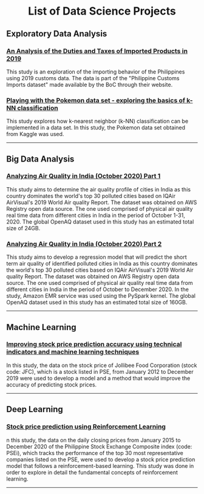 # <center>List of Data Science Projects</center>

## Exploratory Data Analysis

### [An Analysis of the Duties and Taxes of Imported Products in 2019](https://euced.github.io/eda_customs/customs_study.html)
This study is an exploration of the importing behavior of the Philippines using 2019 customs data. The data is part of the "Philippine Customs Imports dataset" made available by the BoC through their website.

### [Playing with the Pokemon data set - exploring the basics of k-NN classification](https://euced.github.io/ml_pokemon/ml_pokemon.html)
This study explores how k-nearest neighbor (k-NN) classification can be implemented in a data set. In this study, the Pokemon data set obtained from Kaggle was used.

---

## Big Data Analysis

### [Analyzing Air Quality in India (October 2020) Part 1](https://euced.github.io/aws_bigdata_IndaiAirQuality1/IndianAirQuality1.html)

This study aims to determine the air quality profile of cities in India as this country dominates the world's top 30 polluted cities based on IQAir AirVisual's 2019 World Air quality Report. The dataset was obtained on AWS Registry open data source. The one used comprised of physical air quality real time data from different cities in India in the period of October 1-31, 2020. The global OpenAQ dataset used in this study has an estimated total size of 24GB.

### [Analyzing Air Quality in India (October 2020) Part 2](https://euced.github.io/aws_bigdata_IndianAirQuality2/IndianAirQuality2.html)

This study aims to develop a regression model that will predict the short term air quality of identified polluted cities in India as this country dominates the world's top 30 polluted cities based on IQAir AirVisual's 2019 World Air quality Report. The dataset was obtained on AWS Registry open data source. The one used comprised of physical air quality real time data from different cities in India in the period of October to December 2020. In the study, Amazon EMR service was used using the PySpark kernel. The global OpenAQ dataset used in this study has an estimated total size of 160GB.


---

## Machine Learning

### [Improving stock price prediction accuracy using technical indicators and machine learning techniques](https://euced.github.io/ml_StockPricePred/ML_StockPred.html)
In this study, the data on the stock price of Jollibee Food Corporation (stock code: JFC), which is a stock listed in PSE, from January 2012 to December 2019 were used to develop a model and a method that would improve the accuracy of predicting stock prices.

---

## Deep Learning

### [Stock price prediction using Reinforcement Learning](https://euced.github.io/dl_RLStockPricePred/StockPricePred_RL.html)
n this study, the data on the daily closing prices from January 2015 to December 2020 of the Philippine Stock Exchange Composite index (code: PSEi), which tracks the performance of the top 30 most representative companies listed on the PSE, were used to develop a stock price prediction model that follows a reinforcement-based learning. This study was done in order to explore in detail the fundamental concepts of reinforcement learning.

---
